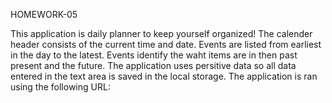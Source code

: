HOMEWORK-05

This application is daily planner to keep yourself organized!
The calender header consists of the current time and date. 
Events are listed from earliest in the day to the latest. 
Events identify the waht items are in then past present and the future. 
The application uses persitive data so all data entered in the text area is saved in the local storage. 
The application is ran using the following URL: 